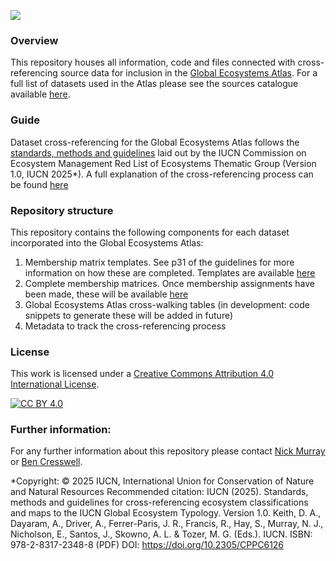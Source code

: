 ![](https://earthobservations.org/storage/app/resources/resize/400_0_0_0_auto/img_20e49191fd95e90e7a80d3f6e795558e.webp)

### Overview 
This repository houses all information, code and files connected with cross-referencing source data for inclusion in the [Global Ecosystems Atlas](https://globalecosystemsatlas.org/atlas). 
For a full list of datasets used in the Atlas please see the sources catalogue available [here](https://globalecosystemsatlas.org/data/sources-catalogue#tabs).

### Guide
Dataset cross-referencing for the Global Ecosystems Atlas follows the [standards, methods and guidelines](https://doi.org/10.2305/CPPC6126) laid out by the IUCN Commission on Ecosystem Management Red List of Ecosystems Thematic Group (Version 1.0, IUCN 2025*). 
A full explanation of the cross-referencing process can be found [here](https://portals.iucn.org/library/sites/library/files/documents/2025-026-En.pdf)

### Repository structure
This repository contains the following components for each dataset incorporated into the Global Ecosystems Atlas:

1. Membership matrix templates. See p31 of the guidelines for more information on how these are completed. Templates are available [here](https://github.com/Global-Ecosystems-Atlas/cross-referencing/tree/main/tables/01-membership-matrix-templates)
2. Complete membership matrices. Once membership assignments have been made, these will be available [here](https://github.com/Global-Ecosystems-Atlas/cross-referencing/tree/main/tables/02-membership-matrix-complete)
3. Global Ecosystems Atlas cross-walking tables (in development: code snippets to generate these will be added in future)
4. Metadata to track the cross-referencing process


### License
This work is licensed under a
[Creative Commons Attribution 4.0 International License][cc-by].

[![CC BY 4.0][cc-by-image]][cc-by]

[cc-by]: http://creativecommons.org/licenses/by/4.0/
[cc-by-image]: https://i.creativecommons.org/l/by/4.0/88x31.png
[cc-by-shield]: https://img.shields.io/badge/License-CC%20BY%204.0-lightgrey.svg


### Further information:
For any further information about this repository please contact [Nick Murray](nicholas.murray@jcu.edu.au) or [Ben Cresswell](benjamin.cresswell@jcu.edu.au).


*Copyright: © 2025 IUCN, International Union for Conservation of Nature and Natural Resources
Recommended citation: IUCN (2025). Standards, methods and guidelines for cross-referencing ecosystem classifications and maps to the IUCN Global Ecosystem Typology. Version 1.0. Keith, D. A., Dayaram, A.,
Driver, A., Ferrer-Paris, J. R., Francis, R., Hay, S., Murray, N. J., Nicholson, E., Santos, J., Skowno, A. L. & Tozer, M. G. (Eds.). IUCN.
ISBN: 978-2-8317-2348-8 (PDF)
DOI: https://doi.org/10.2305/CPPC6126

